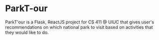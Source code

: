 # ParkT-our
ParkT'our is a Flask, ReactJS project for CS 411 @ UIUC that gives user's recommendations on which national park to visit based on activities that they would like to do.
